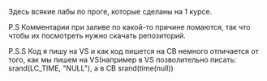 Здесь всякие лабы по проге, которые сделаны на 1 курсе.

P.S Комментарии при заливе по какой-то причине ломаются, так что чтобы их посмотреть нужно скачать репозиторий.

P.S.S Код я пишу на VS и как код пишется на CB немного отличается от того, как мы пишем на VS(например в VS позволительно писать: srand(LC_TIME, "NULL"), а в CB srand(time(null)) 

